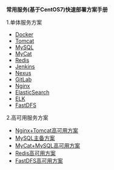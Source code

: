 **常用服务(基于CentOS7)快速部署方案手册**  

1.单体服务方案
- [Docker](standalone/Docker.md)
- [Tomcat](standalone/Tomcat.md)
- [MySQL](standalone/MySQL.md)
- [MyCat](standalone/MyCat.md)
- [Redis](standalone/Redis.md)
- [Jenkins](standalone/Jenkins.md)
- [Nexus](standalone/Nexus.md)
- [GitLab](standalone/GitLab.md)
- [Nginx](standalone/Nginx.md)
- [ElasticSearch](standalone/ElasticSearch.md)
- [ELK](standalone/ELK.md)
- [FastDFS](standalone/fdfs.md)  

2.高可用服务方案  

- [Nginx+Tomcat高可用方案](ha/Nginx+Tomcat-ha.md)
- [MySQL主备方案](ha/MySQL-ha.md)
- [MyCat+MySQL高可用方案](ha/MyCat+MySQL-ha.md)
- [Redis高可用方案](ha/Redis-ha.md)
- [FastDFS高可用方案](ha/fdfs-ha.md)
